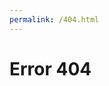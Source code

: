 ```yaml
---
permalink: /404.html
---
```

<html lang="en" >
<head>
  <meta charset="UTF-8">
  <title>404 Page</title>
  <meta name="viewport" content="width=device-width, initial-scale=1"><link rel='stylesheet' href='https://fonts.googleapis.com/css?family=Lato:100,300'><link rel="stylesheet" href="./404.css">

</head>
<body>
<!-- partial:index.partial.html -->
<div id="main">
    	<div class="fof">
        		<h1>Error 404</h1>
    	</div>
</div>
<!-- partial -->
  <script  src="./404.js"></script>

</body>
</html>
